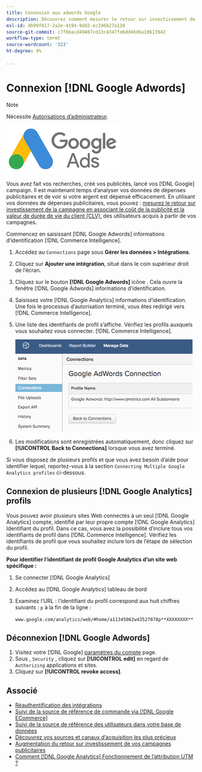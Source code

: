 ```yaml
---
title: Connexion aux adwords Google
description: Découvrez comment mesurer le retour sur investissement de la campagne en associant le coût de la publicité et la valeur de durée de vie du client (CLV) des utilisateurs acquis de vos campagnes.
exl-id: db99f817-2a2e-4194-9dd2-ec2d6b27a118
source-git-commit: c7f6bacd49487cd13c4347fe6dd46d6a10613942
workflow-type: tm+mt
source-wordcount: '323'
ht-degree: 0%

---
```


# Connexion [!DNL Google Adwords]

>[!NOTE]
>
>Nécessite [Autorisations d’administrateur](../../../administrator/user-management/user-management.md).

![](../../../assets/Google_Adwords_logo.png)

Vous avez fait vos recherches, créé vos publicités, lancé vos [!DNL Google] campaign. Il est maintenant temps d’analyser vos données de dépenses publicitaires et de voir si votre argent est dépensé efficacement. En utilisant vos données de dépenses publicitaires, vous pouvez : [mesurez le retour sur investissement de la campagne en associant le coût de la publicité et la valeur de durée de vie du client (CLV).](../../analysis/roi-ad-camp.md) des utilisateurs acquis à partir de vos campagnes.

Commencez en saisissant [!DNL Google Adwords] informations d’identification [!DNL Commerce Intelligence].

1. Accédez au `Connections` page sous **Gérer les données > Intégrations**.
1. Cliquez sur **Ajouter une intégration**, situé dans le coin supérieur droit de l’écran.
1. Cliquez sur le bouton **[!DNL Google Adwords]** icône . Cela ouvre la fenêtre [!DNL Google Adwords] informations d’identification.
1. Saisissez votre [!DNL Google Analytics] informations d’identification. Une fois le processus d’autorisation terminé, vous êtes redirigé vers [!DNL Commerce Intelligence].
1. Une liste des identifiants de profil s’affiche. Vérifiez les profils auxquels vous souhaitez vous connecter. [!DNL Commerce Intelligence].

   ![](../../../assets/cnnct-profile.png)

1. Les modifications sont enregistrées automatiquement, donc cliquez sur **[!UICONTROL Back to Connections]** lorsque vous avez terminé.

Si vous disposez de plusieurs profils et que vous avez besoin d’aide pour identifier lequel, reportez-vous à la section `Connecting Multiple Google Analytics profiles` ci-dessous.

## Connexion de plusieurs [!DNL Google Analytics] profils

Vous pouvez avoir plusieurs sites Web connectés à un seul [!DNL Google Analytics] compte, identifié par leur propre compte [!DNL Google Analytics] Identifiant du profil. Dans ce cas, vous avez la possibilité d’inclure tous vos identifiants de profil dans [!DNL Commerce Intelligence]. Vérifiez les identifiants de profil que vous souhaitez inclure lors de l’étape de sélection du profil.

**Pour identifier l’identifiant de profil Google Analytics d’un site web spécifique :**

1. Se connecter [!DNL Google Analytics]
1. Accédez au [!DNL Google Analytics] tableau de bord
1. Examinez l’URL : l’identifiant du profil correspond aux huit chiffres suivants : `p` à la fin de la ligne :

   `www.google.com/analytics/web/#home/a11345062w43527078p**XXXXXXXX**`

## Déconnexion [!DNL Google Adwords]

1. Visitez votre [!DNL Google] [paramètres du compte](https://www.google.com/account/about/?hl=en) page.
1. Sous , `Security` , cliquez sur **[!UICONTROL edit]** en regard de `Authorizing` applications et sites.
1. Cliquez sur **[!UICONTROL revoke access]**.

## Associé

* [Réauthentification des intégrations](https://experienceleague.adobe.com/docs/commerce-knowledge-base/kb/how-to/mbi-reauthenticating-integrations.html)
* [Suivi de la source de référence de commande via [!DNL Google ECommerce]](../integrations/google-ecommerce.md)
* [Suivi de la source de référence des utilisateurs dans votre base de données](../../analysis/google-track-user-acq.md)
* [Découvrez vos sources et canaux d’acquisition les plus précieux](../../analysis/most-value-source-channel.md)
* [Augmentation du retour sur investissement de vos campagnes publicitaires](../../analysis/roi-ad-camp.md)
* [Comment [!DNL Google Analytics] Fonctionnement de l’attribution UTM ?](../../analysis/utm-attributes.md)
